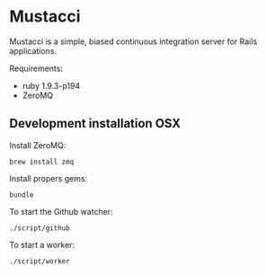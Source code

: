 # Mustacci

Mustacci is a simple, biased continuous integration server for Rails applications.

Requirements:

* ruby 1.9.3-p194
* ZeroMQ

## Development installation OSX

Install ZeroMQ:

    brew install zmq

Install propers gems:

    bundle

To start the Github watcher:

    ./script/github

To start a worker:

    ./script/worker
